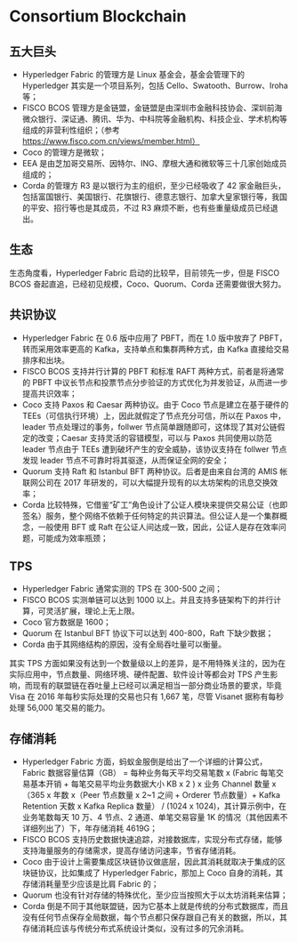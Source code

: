 # Consortium Blockchain

## 五大巨头

- Hyperledger Fabric 的管理方是 Linux 基金会，基金会管理下的 Hyperledger 其实是一个项目系列，包括 Cello、Swatooth、Burrow、Iroha 等；
- FISCO BCOS 管理方是金链盟，金链盟是由深圳市金融科技协会、深圳前海微众银行、深证通、腾讯、华为、中科院等金融机构、科技企业、学术机构等组成的非营利性组织；（参考 https://www.fisco.com.cn/views/member.html）
- Coco 的管理方是微软；
- EEA 是由芝加哥交易所、因特尔、ING、摩根大通和微软等三十几家创始成员组成的；
- Corda 的管理方 R3 是以银行为主的组织，至少已经吸收了 42 家金融巨头，包括富国银行、美国银行、花旗银行、德意志银行、加拿大皇家银行等，我国的平安、招行等也是其成员，不过 R3 麻烦不断，也有些重量级成员已经退出。

## 生态

生态角度看，Hyperledger Fabric 启动的比较早，目前领先一步，但是 FISCO BCOS 奋起直追，已经初见规模，Coco、Quorum、Corda 还需要做很大努力。

## 共识协议

- Hyperledger Fabric 在 0.6 版中应用了 PBFT，而在 1.0 版中放弃了 PBFT，转而采用效率更高的 Kafka，支持单点和集群两种方式，由 Kafka 直接给交易排序和出块。
- FISCO BCOS 支持并行计算的 PBFT 和标准 RAFT 两种方式，前者是将通常的 PBFT 中议长节点和投票节点分步验证的方式优化为并发验证，从而进一步提高共识效率；
- Coco 支持 Paxos 和 Caesar 两种协议。由于 Coco 节点是建立在基于硬件的 TEEs（可信执行环境）上，因此就假定了节点充分可信，所以在 Paxos 中，leader 节点处理过的事务，follwer 节点简单跟随即可，这体现了其对公链假定的改变；Caesar 支持灵活的容错模型，可以与 Paxos 共同使用以防范 leader 节点由于 TEEs 遭到破坏产生的安全威胁，该协议支持在 follwer 节点发现 leader 节点不可靠时将其驱逐，从而保证全网的安全；
- Quorum 支持 Raft 和 Istanbul BFT 两种协议。后者是由来自台湾的 AMIS 帐联网公司在 2017 年研发的，可以大幅提升现有的以太坊架构的讯息交换效率；
- Corda 比较特殊，它借鉴“矿工”角色设计了公证人模块来提供交易公证（也即签名）服务，整个网络不依赖于任何特定的共识算法。但公证人是一个集群概念，一般使用 BFT 或 Raft 在公证人间达成一致，因此，公证人是存在效率问题，可能成为效率瓶颈；

## TPS

- Hyperledger Fabric 通常实测的 TPS 在 300-500 之间；
- FISCO BCOS 实测单链可以达到 1000 以上。并且支持多链架构下的并行计算，可灵活扩展，理论上无上限。
- Coco 官方数据是 1600；
- Quorum 在 Istanbul BFT 协议下可以达到 400-800，Raft 下缺少数据；
- Corda 由于其网络结构的原因，没有全局吞吐量可以衡量。

其实 TPS 方面如果没有达到一个数量级以上的差异，是不用特殊关注的，因为在实际应用中，节点数量、网络环境、硬件配置、软件设计等都会对 TPS 产生影响，而现有的联盟链在吞吐量上已经可以满足相当一部分商业场景的要求，毕竟 Visa 在 2016 年每秒实际处理的交易也只有 1,667 笔，尽管 Visanet 据称有每秒处理 56,000 笔交易的能力。

## 存储消耗

- Hyperledger Fabric 方面，蚂蚁金服倒是给出了一个详细的计算公式，Fabric 数据容量估算（GB） = 每种业务每天平均交易笔数 x (Fabric 每笔交易基本开销 + 每笔交易平均业务数据大小 KB x 2 ) x 业务 Channel 数量 x（365 x 年数 x（Peer 节点数量 x 2~1 之间 + Orderer 节点数量）+ Kafka Retention 天数 x Kafka Replica 数量） / (1024 x 1024)，其计算示例中，在业务笔数每天 10 万、4 节点、2 通道、单笔交易容量 1K 的情况（其他因素不详细列出了）下，年存储消耗 4619G；
- FISCO BCOS 支持历史数据快速追踪，对接数据库，实现分布式存储，能够支持海量服务的存储需求，提高存储访问速率，节省存储消耗。
- Coco 由于设计上需要集成区块链协议做底层，因此其消耗就取决于集成的区块链协议，比如集成了 Hyperledger Fabric，那加上 Coco 自身的消耗，其存储消耗量至少应该是比肩 Fabric 的；
- Quorum 也没有针对存储的特殊优化，至少应当按照大于以太坊消耗来估算；
- Corda 倒是不同于其他联盟链，因为它基本上就是传统的分布式数据库，而且没有任何节点保存全局数据，每个节点都只保存跟自己有关的数据，所以，其存储消耗应该与传统分布式系统设计类似，没有过多的冗余消耗。